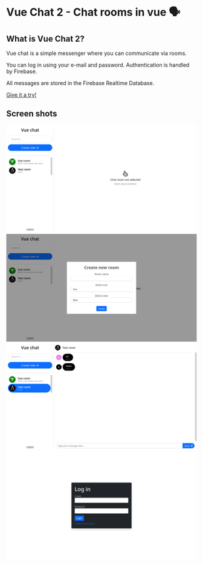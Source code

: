 # Vue Chat 2 - Chat rooms in vue 🗣️

## What is Vue Chat 2?

Vue chat is a simple messenger where you can communicate via rooms.

You can log in using your e-mail and password. Authentication is handled by Firebase.

All messages are stored in the Firebase Realtime Database.

[Give it a try!](https://pawl0wski.github.io/Vue-Chat-2/)

## Screen shots

![ss2](.github/ss2.png)
![ss1](.github/ss1.png)
![ss3](.github/ss3.png)
![ss4](.github/ss4.png)
